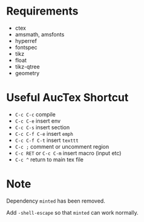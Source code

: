
Requirements
============

* ctex
* amsmath, amsfonts
* hyperref
* fontspec
* tikz
* float
* tikz-qtree
* geometry


Useful AucTex Shortcut
======================

* `C-c C-c` compile
* `C-c C-e` insert env
* `C-c C-s` insert section
* `C-c C-f C-e` insert `emph`
* `C-c C-f C-t` insert `texttt`
* `C-c ;` comment or uncomment region
* `C-c RET` or `C-c C-m` insert macro (input etc)
* `C-c ^` return to main tex file


Note
====

Dependency `minted` has been removed.

Add `-shell-escape` so that `minted` can work normally.


